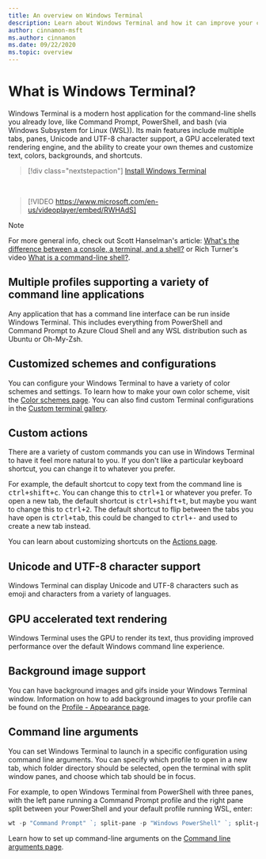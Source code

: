 ```yaml
---
title: An overview on Windows Terminal
description: Learn about Windows Terminal and how it can improve your command line workflow.
author: cinnamon-msft
ms.author: cinnamon
ms.date: 09/22/2020
ms.topic: overview
---
```


# What is Windows Terminal?

Windows Terminal is a modern host application for the command-line shells you already love, like Command Prompt, PowerShell, and bash (via Windows Subsystem for Linux (WSL)). Its main features include multiple tabs, panes, Unicode and UTF-8 character support, a GPU accelerated text rendering engine, and the ability to create your own themes and customize text, colors, backgrounds, and shortcuts.

> [!div class="nextstepaction"]
> [Install Windows Terminal](https://aka.ms/terminal)

<br>

> [!VIDEO https://www.microsoft.com/en-us/videoplayer/embed/RWHAdS]

> [!NOTE]
> For more general info, check out Scott Hanselman's article: [What's the difference between a console, a terminal, and a shell?](https://www.hanselman.com/blog/WhatsTheDifferenceBetweenAConsoleATerminalAndAShell.aspx) or Rich Turner's video [What is a command-line shell?](https://channel9.msdn.com/Blogs/One-Dev-Minute/What-is-a-command-line-shell--One-Dev-Question).

## Multiple profiles supporting a variety of command line applications

Any application that has a command line interface can be run inside Windows Terminal. This includes everything from PowerShell and Command Prompt to Azure Cloud Shell and any WSL distribution such as Ubuntu or Oh-My-Zsh.

## Customized schemes and configurations

You can configure your Windows Terminal to have a variety of color schemes and settings. To learn how to make your own color scheme, visit the [Color schemes page](./customize-settings/color-schemes.md). You can also find custom Terminal configurations in the [Custom terminal gallery](./custom-terminal-gallery/powerline-in-powershell.md).

## Custom actions

There are a variety of custom commands you can use in Windows Terminal to have it feel more natural to you. If you don't like a particular keyboard shortcut, you can change it to whatever you prefer.

For example, the default shortcut to copy text from the command line is <kbd>ctrl+shift+c</kbd>. You can change this to <kbd>ctrl+1</kbd> or whatever you prefer. To open a new tab, the default shortcut is <kbd>ctrl+shift+t</kbd>, but maybe you want to change this to <kbd>ctrl+2</kbd>. The default shortcut to flip between the tabs you have open is <kbd>ctrl+tab</kbd>, this could be changed to <kbd>ctrl+-</kbd> and used to create a new tab instead.

You can learn about customizing shortcuts on the [Actions page](./customize-settings/actions.md).

## Unicode and UTF-8 character support

Windows Terminal can display Unicode and UTF-8 characters such as emoji and characters from a variety of languages.

## GPU accelerated text rendering

Windows Terminal uses the GPU to render its text, thus providing improved performance over the default Windows command line experience.

## Background image support

You can have background images and gifs inside your Windows Terminal window. Information on how to add background images to your profile can be found on the [Profile - Appearance page](./customize-settings/profile-appearance.md#background-images-and-icons).

## Command line arguments

You can set Windows Terminal to launch in a specific configuration using command line arguments. You can specify which profile to open in a new tab, which folder directory should be selected, open the terminal with split window panes, and choose which tab should be in focus.

For example, to open Windows Terminal from PowerShell with three panes, with the left pane running a Command Prompt profile and the right pane split between your PowerShell and your default profile running WSL, enter:

```powershell
wt -p "Command Prompt" `; split-pane -p "Windows PowerShell" `; split-pane -H wsl.exe
```

Learn how to set up command-line arguments on the [Command line arguments page](./command-line-arguments.md).
